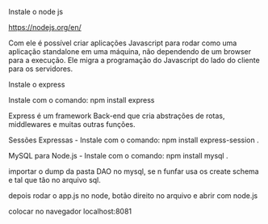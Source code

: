 Instale o node js

https://nodejs.org/en/

Com ele é possível criar aplicações Javascript para rodar como uma aplicação standalone em uma máquina, não dependendo de um browser para a execução. Ele migra a programação do Javascript do lado do cliente para os servidores.


Instale o express

Instale com o comando: npm install express

Express é um framework Back-end que cria abstrações de rotas, middlewares e muitas outras funções.


Sessões Expressas - Instale com o comando: npm install express-session .

MySQL para Node.js - Instale com o comando: npm install mysql .


importar o dump da pasta DAO no mysql, se n funfar usa os create schema e tal que tão no arquivo sql.

depois rodar o app.js no node, botão direito no arquivo e abrir com node.js

colocar no navegador localhost:8081
